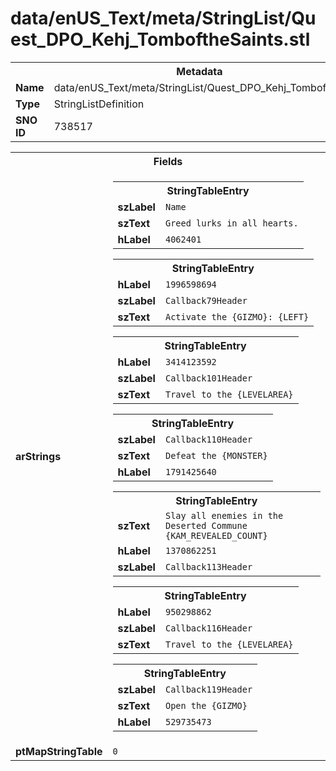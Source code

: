<h1>data/enUS_Text/meta/StringList/Quest_DPO_Kehj_TomboftheSaints.stl</h1><table><tr><th colspan="100%">Metadata</th></tr><tr><td><b>Name</b></td><td>data/enUS_Text/meta/StringList/Quest_DPO_Kehj_TomboftheSaints.stl</td></tr><tr><td><b>Type</b></td><td>StringListDefinition</td></tr><tr><td><b>SNO ID</b></td><td>738517</td></tr></table>

<table><tr><th colspan="100%">Fields</th></tr><tr><td><b>arStrings</b></td><td><table><tr><th colspan="100%">StringTableEntry</th></tr><tr><td><b>szLabel</b></td><td><code>Name</code></td></tr><tr><td><b>szText</b></td><td><code>Greed lurks in all hearts.</code></td></tr><tr><td><b>hLabel</b></td><td><code>4062401</code></td></tr></table>


<table><tr><th colspan="100%">StringTableEntry</th></tr><tr><td><b>hLabel</b></td><td><code>1996598694</code></td></tr><tr><td><b>szLabel</b></td><td><code>Callback79Header</code></td></tr><tr><td><b>szText</b></td><td><code>Activate the {GIZMO}: {LEFT}</code></td></tr></table>


<table><tr><th colspan="100%">StringTableEntry</th></tr><tr><td><b>hLabel</b></td><td><code>3414123592</code></td></tr><tr><td><b>szLabel</b></td><td><code>Callback101Header</code></td></tr><tr><td><b>szText</b></td><td><code>Travel to the {LEVELAREA}</code></td></tr></table>


<table><tr><th colspan="100%">StringTableEntry</th></tr><tr><td><b>szLabel</b></td><td><code>Callback110Header</code></td></tr><tr><td><b>szText</b></td><td><code>Defeat the {MONSTER}</code></td></tr><tr><td><b>hLabel</b></td><td><code>1791425640</code></td></tr></table>


<table><tr><th colspan="100%">StringTableEntry</th></tr><tr><td><b>szText</b></td><td><code>Slay all enemies in the Deserted Commune {KAM_REVEALED_COUNT}</code></td></tr><tr><td><b>hLabel</b></td><td><code>1370862251</code></td></tr><tr><td><b>szLabel</b></td><td><code>Callback113Header</code></td></tr></table>


<table><tr><th colspan="100%">StringTableEntry</th></tr><tr><td><b>hLabel</b></td><td><code>950298862</code></td></tr><tr><td><b>szLabel</b></td><td><code>Callback116Header</code></td></tr><tr><td><b>szText</b></td><td><code>Travel to the {LEVELAREA}</code></td></tr></table>


<table><tr><th colspan="100%">StringTableEntry</th></tr><tr><td><b>szLabel</b></td><td><code>Callback119Header</code></td></tr><tr><td><b>szText</b></td><td><code>Open the {GIZMO}</code></td></tr><tr><td><b>hLabel</b></td><td><code>529735473</code></td></tr></table>


</td></tr><tr><td><b>ptMapStringTable</b></td><td><code>0</code></td></tr></table>


